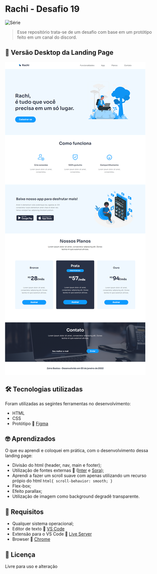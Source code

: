 # Rachi - Desafio 19
![Série](https://img.shields.io/static/v1?label=ZairoBastos&message=Rachi&color=blue)
> Esse repositório trata-se de um desafio com base em um protótipo feito em um canal do discord.

## :camera_flash: Versão Desktop da Landing Page
![imagem](images/FireShot%20Capture%20003%20-%20Rachi%20-%20Clone%20-%20127.0.0.1.png)

## :hammer_and_wrench: Tecnologias utilizadas
 Foram utilizadas as segintes ferramentas no desenvolvimento:
 - HTML
 - CSS
 - Protótipo :link: [Figma](https://www.figma.com/file/u97Xlx0WvZcJ220XxSUfp6/Desafios---Codel%C3%A2ndia-(Copy)?node-id=42382%3A754)

## :nerd_face: Aprendizados
O que eu aprendi e coloquei em prática, com o desenvolvimento dessa landing page:
 - Divisão do html (header, nav, main e footer);
 - Utilização de fontes externas :link: ([Inter](https://fonts.google.com/specimen/Inter?query=inter) e [Sora](https://fonts.google.com/specimen/Sora?query=sora));
 - Aprendi a fazer um scroll suave com apenas utilizando um recurso própio do html 
 ``
html{
  scroll-behavior: smooth;
}
``
 - Flex-box;
 - Efeito parallax;
 - Utilização de imagem como background degradê transparente.

## :page_facing_up: Requisitos
- Qualquer sistema operacional;
- Editor de texto :link: [VS Code](https://code.visualstudio.com/)
- Extensão para o VS Code :link: [Live Server](https://marketplace.visualstudio.com/items?itemName=ritwickdey.LiveServer)
- Browser :link: [Chrome](https://www.google.pt/intl/pt-PT/chrome/?brand=ISCS&gclid=CjwKCAiAtouOBhA6EiwA2nLKHzAVeY7vzxHKqYQHR9e2iF4Q-UYwVeNg_5CdIuPOs6RF2hbwjslc8xoCK3QQAvD_BwE&gclsrc=aw.ds)

## :pencil: Licença
Livre para uso e alteração
